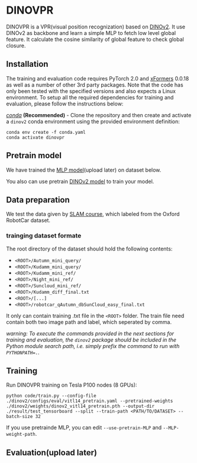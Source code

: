 # DINOVPR

DINOVPR is a VPR(visual position recognization) based on [DINOv2](https://github.com/facebookresearch/dinov2). It use DINOv2 as backbone and learn a simple MLP to fetch low level global feature. It calculate the cosine similarity of global feature to check global closure.

## Installation

The training and evaluation code requires PyTorch 2.0 and [xFormers](https://github.com/facebookresearch/xformers) 0.0.18 as well as a number of other 3rd party packages. Note that the code has only been tested with the specified versions and also expects a Linux environment. To setup all the required dependencies for training and evaluation, please follow the instructions below:

*[conda](https://docs.conda.io/projects/conda/en/latest/user-guide/getting-started.html)* **(Recommended)** - Clone the repository and then create and activate a `dinov2` conda environment using the provided environment definition:

```shell
conda env create -f conda.yaml
conda activate dinovpr
```

## Pretrain model

We have trained the [MLP model]()(upload later) on dataset below.

You also can use pretrain [DINOv2 model](https://dl.fbaipublicfiles.com/dinov2/dinov2_vitl14/dinov2_vitl14_pretrain.pth) to train your model.

## Data preparation

We test the data given by [SLAM course](https://github.com/MedlarTea/EE5346_2023_project), which labeled from the Oxford RobotCar dataset.

### trainging dataset formate

The root directory of the dataset should hold the following contents:

- `<ROOT>/Autumn_mini_query/`
- `<ROOT>/Kudamm_mini_query/`
- `<ROOT>/Kudamm_mini_ref/`
- `<ROOT>/Night_mini_ref/`
- `<ROOT>/Suncloud_mini_ref/`
- `<ROOT>/Kudamm_diff_final.txt`
- `<ROOT>/[...]`
- `<ROOT>/robotcar_qAutumn_dbSunCloud_easy_final.txt`

It only can contain training .txt file in the `<ROOT>` folder.
The train file need contain both two image path and label, which seperated by comma.

*warning: To execute the commands provided in the next sections for training and evaluation, the `dinov2` package should be included in the Python module search path, i.e. simply prefix the command to run with `PYTHONPATH=.`.*


## Training

Run DINOVPR training on Tesla P100 nodes (8 GPUs):

```shell
python code/train.py --config-file ./dinov2/configs/eval/vitl14_pretrain.yaml --pretrained-weights ./dinov2/weights/dinov2_vitl14_pretrain.pth --output-dir ./result/test_tensorboard --split --train-path <PATH/TO/DATASET> --batch-size 32
```

If you use pretrainde MLP, you can edit `--use-pretrain-MLP` and `--MLP-weight-path`.

## Evaluation(upload later)


